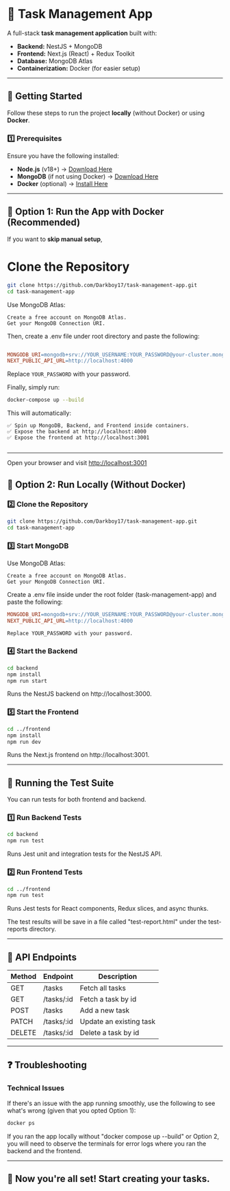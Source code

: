 # 📝 Task Management App
A full-stack **task management application** built with:
- **Backend:** NestJS + MongoDB
- **Frontend:** Next.js (React) + Redux Toolkit
- **Database:** MongoDB Atlas
- **Containerization:** Docker (for easier setup)

---

## 🚀 Getting Started
Follow these steps to run the project **locally** (without Docker) or using **Docker**.

### 1️⃣ Prerequisites
Ensure you have the following installed:
- **Node.js** (v18+) → [Download Here](https://nodejs.org/)
- **MongoDB** (if not using Docker) → [Download Here](https://www.mongodb.com/try/download/community)
- **Docker** (optional) → [Install Here](https://docs.docker.com/get-docker/)

---

## 📌 Option 1: Run the App with Docker (Recommended)
If you want to **skip manual setup**, 

# Clone the Repository

```bash
git clone https://github.com/Darkboy17/task-management-app.git
cd task-management-app
```

Use MongoDB Atlas:
```
Create a free account on MongoDB Atlas.
Get your MongoDB Connection URI.
```
Then, create a .env file under root directory and paste the following:
```makefile

MONGODB_URI=mongodb+srv://YOUR_USERNAME:YOUR_PASSWORD@your-cluster.mongodb.net/tasks-management
NEXT_PUBLIC_API_URL=http://localhost:4000
```
Replace ```YOUR_PASSWORD``` with your password.

Finally, simply run:

```sh
docker-compose up --build
```

This will automatically:
```
✅ Spin up MongoDB, Backend, and Frontend inside containers.
✅ Expose the backend at http://localhost:4000
✅ Expose the frontend at http://localhost:3001


```
---
Open your browser and visit [http://localhost:3001](http://localhost:3001)

## 📌 Option 2: Run Locally (Without Docker)

### 2️⃣ Clone the Repository

```bash
git clone https://github.com/Darkboy17/task-management-app.git
cd task-management-app
```

### 3️⃣ Start MongoDB

Use MongoDB Atlas:
```
Create a free account on MongoDB Atlas.
Get your MongoDB Connection URI.
```
Create a .env file inside under the root folder (task-management-app) and paste the following:

```makefile
MONGODB_URI=mongodb+srv://YOUR_USERNAME:YOUR_PASSWORD@your-cluster.mongodb.net/tasks-management
NEXT_PUBLIC_API_URL=http://localhost:4000

Replace YOUR_PASSWORD with your password.
```


### 4️⃣ Start the Backend

```bash
cd backend
npm install
npm run start
```

Runs the NestJS backend on http://localhost:3000.

### 5️⃣ Start the Frontend

```bash
cd ../frontend
npm install
npm run dev
```

Runs the Next.js frontend on http://localhost:3001.

---

## 🧪 Running the Test Suite
You can run tests for both frontend and backend.

### 1️⃣ Run Backend Tests

```bash
cd backend
npm run test
```

Runs Jest unit and integration tests for the NestJS API.

### 2️⃣ Run Frontend Tests

```bash
cd ../frontend
npm run test
```

Runs Jest tests for React components, Redux slices, and async thunks.

The test results will be save in a file called "test-report.html" under the test-reports directory.

---

## 🎯 API Endpoints

| Method | Endpoint    | Description             |
|--------|-------------|-------------------------|
| GET    | /tasks      | Fetch all tasks         |
| GET    | /tasks/:id  | Fetch a task by id      |
| POST   | /tasks      | Add a new task          |
| PATCH  | /tasks/:id  | Update an existing task |
| DELETE | /tasks/:id  | Delete a task by id     |

---

## ❓ Troubleshooting

### Technical Issues
If there's an issue with the app running smoothly, use the following to see what's wrong (given that you opted Option 1):

```bash
docker ps
```
If you ran the app locally without "docker compose up --build" or Option 2, you will need to observe the terminals for error logs where you ran the backend and the frontend.

---

## 🎉 Now you're all set! Start creating your tasks.

